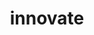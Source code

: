 ---
title: "innovate"
img: "/img/benefit-icons/innovate.png"
heading: "Innovate"
content: "Accelerated innovation through reinvesting this new income into R&D."
class: "benefits"
weight: 2
---
